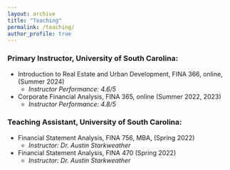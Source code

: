 ```yaml
---
layout: archive
title: "Teaching"
permalink: /teaching/
author_profile: true
---
```


### Primary Instructor, University of South Carolina:

- Introduction to Real Estate and Urban Development, FINA 366, online, (Summer 2024) 
  - *Instructor Performance: 4.6/5*
- Corporate Financial Analysis, FINA 365, online (Summer 2022, 2023)
  - *Instructor Performance: 4.8/5*


### Teaching Assistant, University of South Carolina:

- Financial Statement Analysis, FINA 756, MBA, (Spring 2022)
  - *Instructor: Dr. Austin Starkweather*
- Financial Statement Analysis, FINA 470 (Spring 2022)
  - *Instructor: Dr. Austin Starkweather*


